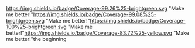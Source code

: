 https://img.shields.io/badge/Coverage-99.26%25-brightgreen.svg "Make me better!"https://img.shields.io/badge/Coverage-99.08%25-brightgreen.svg "Make me better!"https://img.shields.io/badge/Coverage-100%25-brightgreen.svg "Make me better!"https://img.shields.io/badge/Coverage-83.72%25-yellow.svg "Make me better!"the beginning